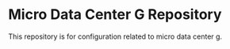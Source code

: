 # Micro Data Center G Repository

This repository is for configuration related to micro data center g.

